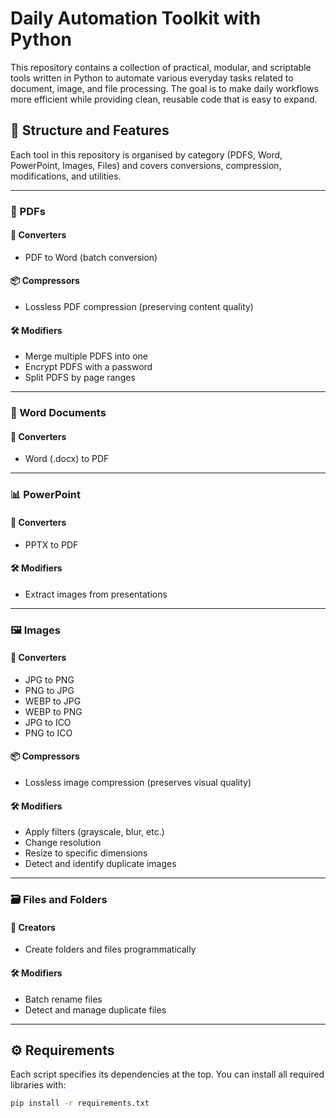 # Daily Automation Toolkit with Python

This repository contains a collection of practical, modular, and scriptable tools written in Python to automate various everyday tasks related to document, image, and file processing. The goal is to make daily workflows more efficient while providing clean, reusable code that is easy to expand.

## 📁 Structure and Features

Each tool in this repository is organised by category (PDFS, Word, PowerPoint, Images, Files) and covers conversions, compression, modifications, and utilities.

---

### 📄 PDFs

#### 🔄 Converters
- PDF to Word (batch conversion)

#### 📦 Compressors
- Lossless PDF compression (preserving content quality)

#### 🛠️ Modifiers
- Merge multiple PDFS into one
- Encrypt PDFS with a password
- Split PDFS by page ranges

---

### 📝 Word Documents

#### 🔄 Converters
- Word (.docx) to PDF

---

### 📊 PowerPoint

#### 🔄 Converters
- PPTX to PDF

#### 🛠️ Modifiers
- Extract images from presentations

---

### 🖼️ Images

#### 🔄 Converters
- JPG to PNG
- PNG to JPG
- WEBP to JPG
- WEBP to PNG
- JPG to ICO
- PNG to ICO

#### 📦 Compressors
- Lossless image compression (preserves visual quality)

#### 🛠️ Modifiers
- Apply filters (grayscale, blur, etc.)
- Change resolution
- Resize to specific dimensions
- Detect and identify duplicate images

---

### 🗃️ Files and Folders

#### 📁 Creators
- Create folders and files programmatically

#### 🛠️ Modifiers
- Batch rename files
- Detect and manage duplicate files

---

## ⚙️ Requirements

Each script specifies its dependencies at the top. You can install all required libraries with:

```bash
pip install -r requirements.txt

